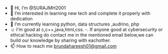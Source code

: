 - 👋 Hi, I’m @SURAJMH2001
- 👀 I’m interested in learning new tech and complete it properly with dedication
- 🌱 I’m currently learning python, data structures ,audrino, php
- ☺️ I'm good at c,c++,java,html,css.
-.   If anyone good at cybersecurity or ethical hacking do contact me in the mentioned email below,we can build our knowledge by sharing with eachother.
- 📫 How to reach me brundahareesh01@gmail.com
<!---
SURAJMH2001/SURAJMH2001 is a ✨ special ✨ repository because its `README.md` (this file) appears on your GitHub profile.
You can click the Preview link to take a look at your changes.
--->
